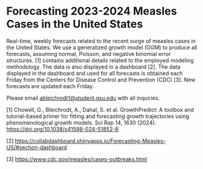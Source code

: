 # Forecasting 2023-2024 Measles Cases in the United States
 Real-time, weekly forecasts related to the recent surge of measles cases in the United States. We use a generalized growth model (GGM) to produce all forecasts, assuming normal, Poisson, and negative binomial error structures. [1] contains additional details related to the employed modeling methodology. The data is also displayed in a dashboard [2]. The data displayed in the dashboard and used for all forecasts is obtained each Friday from the Centers for Disease Control and Prevention (CDC) [3]. New forecasts are updated each Friday.

Please email ableichrodt1@student.gsu.edu with all inquiries. 

[1] Chowell, G., Bleichrodt, A., Dahal, S. et al. GrowthPredict: A toolbox and tutorial-based primer for fitting and forecasting growth trajectories using phenomenological growth models. Sci Rep 14, 1630 (2024). https://doi.org/10.1038/s41598-024-51852-8

[2] https://collabdashboard.shinyapps.io/Forecasting-Measles-US/#section-dashboard

[3] https://www.cdc.gov/measles/cases-outbreaks.html
